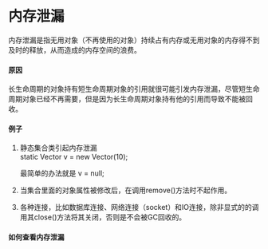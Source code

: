 # 内存泄漏

内存泄漏是指无用对象（不再使用的对象）持续占有内存或无用对象的内存得不到及时的释放，从而造成的内存空间的浪费。

#### 原因

长生命周期的对象持有短生命周期对象的引用就很可能引发内存泄漏，尽管短生命周期对象已经不再需要，但是因为长生命周期对象持有他的引用而导致不能被回收。

#### 例子

1. 静态集合类引起内存泄漏  
   static Vector v = new Vector\(10\);

   最简单的办法就是 v = null;

2. 当集合里面的对象属性被修改后，在调用remove\(\)方法时不起作用。

3. 各种连接，比如数据库连接、网络连接（socket）和IO连接，除非显式的的调用其close\(\)方法将其关闭，否则是不会被GC回收的。

#### 如何查看内存泄漏



